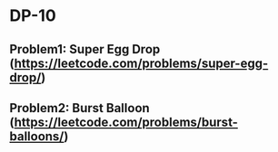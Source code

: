 # DP-10

## Problem1: Super Egg Drop (https://leetcode.com/problems/super-egg-drop/)



## Problem2: Burst Balloon (https://leetcode.com/problems/burst-balloons/)

